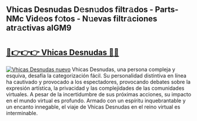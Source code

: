## Vhicas Desnudas D𝚎sn𝚞dos filtr𝚊dos - Parts-NMc Vid𝚎os f𝚘tos - N𝚞evas filtr𝚊ciones atr𝚊ctivas aIGM9

# <h2><a href="http://mbcatry.tromn.icu/?c=Vhicas+Desnudas">🔗👉👉👉 Vhicas Desnudas 🔗🔗</a></h2>

[![Vhicas Desnudas nuevo](https://i.imgur.com/pEAQMta.gif)](http://mbcatry.tromn.icu/?c=Vhicas+Desnudas)
Vhicas Desnudas, una persona compleja y esquiva, desafía la categorización fácil. Su personalidad distintiva en línea ha cautivado y provocado a los espectadores, provocando debates sobre la expresión artística, la privacidad y las complejidades de las comunidades virtuales. A pesar de la incertidumbre de sus próximas acciones, su impacto en el mundo virtual es profundo. Armado con un espíritu inquebrantable y un encanto innegable, el viaje de Vhicas Desnudas en el reino virtual es interminable.
